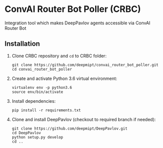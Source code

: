 # ConvAI Router Bot Poller (CRBC)

Integration tool which makes DeepPavlov agents accessible via ConvAI Router Bot

## Installation
1. Clone CRBC repository and `cd` to CRBC folder:
    ```
    git clone https://github.com/deepmipt/convai_router_bot_poller.git
    cd convai_router_bot_poller
    ```
2. Create and activate Python 3.6 virtual environment:
    ```
    virtualenv env -p python3.6
    source env/bin/activate
    ```
3.  Install dependencies:
    ```
    pip install -r requirements.txt
    ```
4. Clone and install DeepPavlov (checkout to required branch if needed):    
    ```
    git clone https://github.com/deepmipt/DeepPavlov.git
    cd DeepPavlov
    python setup.py develop
    cd ..
    ```
